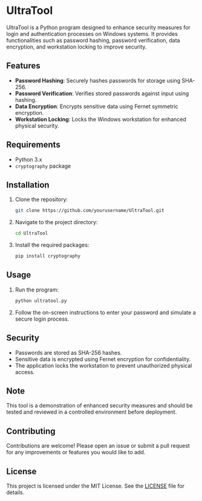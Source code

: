 # UltraTool

UltraTool is a Python program designed to enhance security measures for login and authentication processes on Windows systems. It provides functionalities such as password hashing, password verification, data encryption, and workstation locking to improve security.

## Features

- **Password Hashing**: Securely hashes passwords for storage using SHA-256.
- **Password Verification**: Verifies stored passwords against input using hashing.
- **Data Encryption**: Encrypts sensitive data using Fernet symmetric encryption.
- **Workstation Locking**: Locks the Windows workstation for enhanced physical security.

## Requirements

- Python 3.x
- `cryptography` package

## Installation

1. Clone the repository:
    ```bash
    git clone https://github.com/yourusername/UltraTool.git
    ```

2. Navigate to the project directory:
    ```bash
    cd UltraTool
    ```

3. Install the required packages:
    ```bash
    pip install cryptography
    ```

## Usage

1. Run the program:
    ```bash
    python ultratool.py
    ```

2. Follow the on-screen instructions to enter your password and simulate a secure login process.

## Security

- Passwords are stored as SHA-256 hashes.
- Sensitive data is encrypted using Fernet encryption for confidentiality.
- The application locks the workstation to prevent unauthorized physical access.

## Note

This tool is a demonstration of enhanced security measures and should be tested and reviewed in a controlled environment before deployment.

## Contributing

Contributions are welcome! Please open an issue or submit a pull request for any improvements or features you would like to add.

## License

This project is licensed under the MIT License. See the [LICENSE](LICENSE) file for details.
